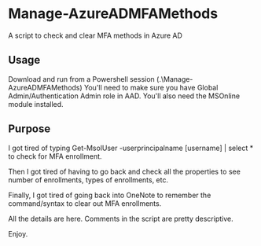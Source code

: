 # Manage-AzureADMFAMethods
A script to check and clear MFA methods in Azure AD

## Usage
Download and run from a Powershell session (.\Manage-AzureADMFAMethods)
You'll need to make sure you have Global Admin/Authentication Admin role in AAD.
You'll also need the MSOnline module installed.

## Purpose
I got tired of typing Get-MsolUser -userprincipalname [username] | select * to check for MFA enrollment. 

Then I got tired of having to go back and check all the properties to see number of enrollments, types of enrollments, etc.

Finally, I got tired of going back into OneNote to remember the command/syntax to clear out MFA enrollments.

All the details are here. Comments in the script are pretty descriptive.

Enjoy.

